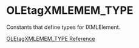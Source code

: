 # OLEtagXMLEMEM_TYPE

Constants that define types for IXMLElement.

[OLEtagXMLEMEM_TYPE Reference](https://ruby-doc.org/stdlib-2.5.0/libdoc/win32ole/rdoc/OLEtagXMLEMEM_TYPE.html)
